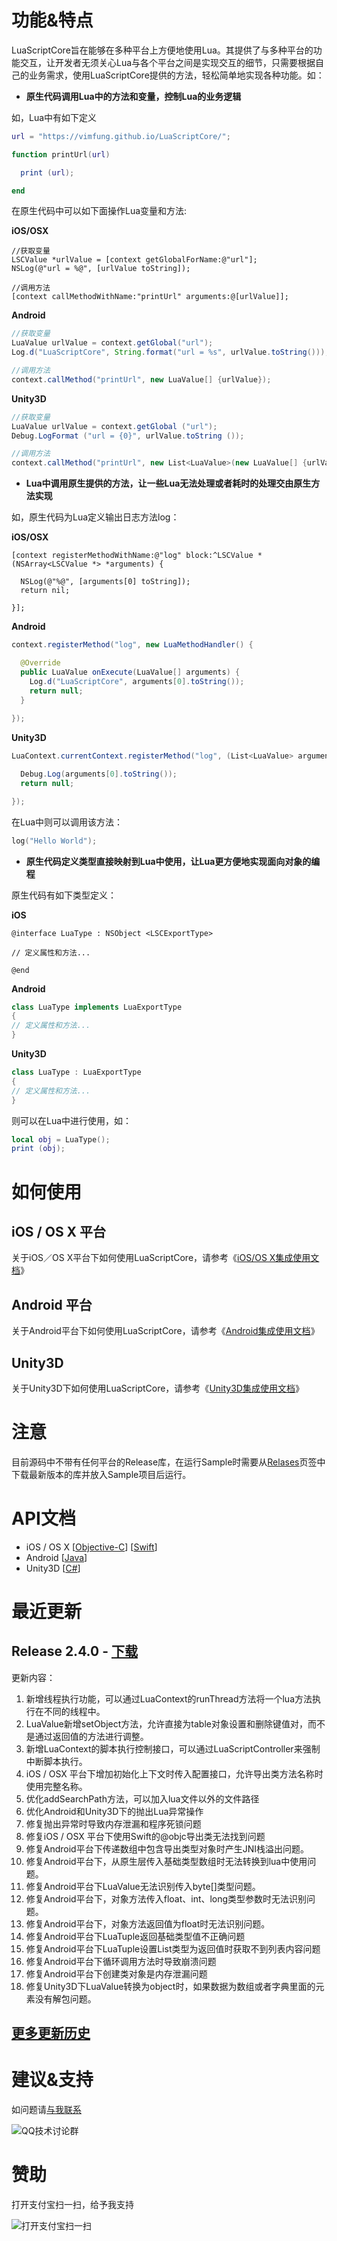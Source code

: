 # 功能&特点

LuaScriptCore旨在能够在多种平台上方便地使用Lua。其提供了与多种平台的功能交互，让开发者无须关心Lua与各个平台之间是实现交互的细节，只需要根据自己的业务需求，使用LuaScriptCore提供的方法，轻松简单地实现各种功能。如：

* **原生代码调用Lua中的方法和变量，控制Lua的业务逻辑**

如，Lua中有如下定义

```lua
url = "https://vimfung.github.io/LuaScriptCore/";

function printUrl(url)

  print (url);

end
```

在原生代码中可以如下面操作Lua变量和方法:

**iOS/OSX**

```objc
//获取变量
LSCValue *urlValue = [context getGlobalForName:@"url"];
NSLog(@"url = %@", [urlValue toString]);

//调用方法
[context callMethodWithName:"printUrl" arguments:@[urlValue]];
```

**Android**

```java
//获取变量
LuaValue urlValue = context.getGlobal("url");
Log.d("LuaScriptCore", String.format("url = %s", urlValue.toString()));

//调用方法
context.callMethod("printUrl", new LuaValue[] {urlValue});
```

**Unity3D**

```csharp
//获取变量
LuaValue urlValue = context.getGlobal ("url");
Debug.LogFormat ("url = {0}", urlValue.toString ());

//调用方法
context.callMethod("printUrl", new List<LuaValue>(new LuaValue[] {urlValue}));
```

* **Lua中调用原生提供的方法，让一些Lua无法处理或者耗时的处理交由原生方法实现**

如，原生代码为Lua定义输出日志方法log：

**iOS/OSX**

```objc
[context registerMethodWithName:@"log" block:^LSCValue *(NSArray<LSCValue *> *arguments) {
       
  NSLog(@"%@", [arguments[0] toString]);
  return nil;
  
}];
```

**Android**

```java
context.registerMethod("log", new LuaMethodHandler() {

  @Override
  public LuaValue onExecute(LuaValue[] arguments) {       
    Log.d("LuaScriptCore", arguments[0].toString());
    return null;
  }
  
});
```

**Unity3D**

```csharp
LuaContext.currentContext.registerMethod("log", (List<LuaValue> arguments) => {

  Debug.Log(arguments[0].toString());
  return null;

});
```

在Lua中则可以调用该方法：

```lua
log("Hello World");
```

* **原生代码定义类型直接映射到Lua中使用，让Lua更方便地实现面向对象的编程**

原生代码有如下类型定义：

**iOS**

```objc
@interface LuaType : NSObject <LSCExportType>

// 定义属性和方法...

@end
```

**Android**

```java
class LuaType implements LuaExportType
{
// 定义属性和方法...
}
```

**Unity3D**

```csharp
class LuaType : LuaExportType 
{
// 定义属性和方法...
}
```

则可以在Lua中进行使用，如：

```lua
local obj = LuaType();
print (obj);
```

# 如何使用

## iOS / OS X 平台

关于iOS／OS X平台下如何使用LuaScriptCore，请参考《[iOS/OS X集成使用文档](https://github.com/vimfung/LuaScriptCore/wiki/iOS&OS-X%E9%9B%86%E6%88%90%E4%BD%BF%E7%94%A8%E6%96%87%E6%A1%A3)》

## Android 平台

关于Android平台下如何使用LuaScriptCore，请参考《[Android集成使用文档](https://github.com/vimfung/LuaScriptCore/wiki/Android%E9%9B%86%E6%88%90%E4%BD%BF%E7%94%A8%E6%96%87%E6%A1%A3)》

## Unity3D

关于Unity3D下如何使用LuaScriptCore，请参考《[Unity3D集成使用文档](https://github.com/vimfung/LuaScriptCore/wiki/Unity3D%E9%9B%86%E6%88%90%E4%BD%BF%E7%94%A8%E6%96%87%E6%A1%A3)》

# 注意

目前源码中不带有任何平台的Release库，在运行Sample时需要从[Relases](https://github.com/vimfung/LuaScriptCore/releases)页签中下载最新版本的库并放入Sample项目后运行。

# API文档

- iOS / OS X [[Objective-C](https://github.com/vimfung/LuaScriptCore/wiki/API%E6%96%87%E6%A1%A3_iOS-OS-X_Objective-C)] [[Swift](https://github.com/vimfung/LuaScriptCore/wiki/API%E6%96%87%E6%A1%A3_iOS-OS-X_Swift)]
- Android [[Java](https://github.com/vimfung/LuaScriptCore/wiki/API%E6%96%87%E6%A1%A3_Android_Java)]
- Unity3D [[C#](https://github.com/vimfung/LuaScriptCore/wiki/API%E6%96%87%E6%A1%A3_Unity3D_CS)]

# 最近更新

## Release 2.4.0 - [下载](https://github.com/vimfung/LuaScriptCore/releases/tag/2.4.0)

更新内容：

1. 新增线程执行功能，可以通过LuaContext的runThread方法将一个lua方法执行在不同的线程中。
2. LuaValue新增setObject方法，允许直接为table对象设置和删除键值对，而不是通过返回值的方法进行调整。
3. 新增LuaContext的脚本执行控制接口，可以通过LuaScriptController来强制中断脚本执行。
4. iOS / OSX 平台下增加初始化上下文时传入配置接口，允许导出类方法名称时使用完整名称。
5. 优化addSearchPath方法，可以加入lua文件以外的文件路径
6. 优化Android和Unity3D下的抛出Lua异常操作
7. 修复抛出异常时导致内存泄漏和程序死锁问题
8. 修复iOS / OSX 平台下使用Swift的@objc导出类无法找到问题
9. 修复Android平台下传递数组中包含导出类型对象时产生JNI栈溢出问题。
10. 修复Android平台下，从原生层传入基础类型数组时无法转换到lua中使用问题。
11. 修复Android平台下LuaValue无法识别传入byte[]类型问题。
12. 修复Android平台下，对象方法传入float、int、long类型参数时无法识别问题。
13. 修复Android平台下，对象方法返回值为float时无法识别问题。
14. 修复Android平台下LuaTuple返回基础类型值不正确问题
15. 修复Android平台下LuaTuple设置List类型为返回值时获取不到列表内容问题
16. 修复Android平台下循环调用方法时导致崩溃问题
17. 修复Android平台下创建类对象是内存泄漏问题
18. 修复Unity3D下LuaValue转换为object时，如果数据为数组或者字典里面的元素没有解包问题。

## [更多更新历史](https://github.com/vimfung/LuaScriptCore/wiki/%E6%9B%B4%E6%96%B0%E5%8E%86%E5%8F%B2)

# 建议&支持

如问题请[与我联系](mailto:vimfung@qq.com)

![QQ技术讨论群](https://cloud.githubusercontent.com/assets/3739609/22011176/a05d3ca6-dcc8-11e6-8378-6ff68fb0ab9c.png)

# 赞助

打开支付宝扫一扫，给予我支持

![打开支付宝扫一扫](https://user-images.githubusercontent.com/3739609/33522029-5dad4d50-d81d-11e7-848d-7f224f8e737d.jpg)
